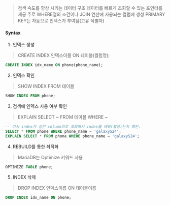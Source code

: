 > 검색 속도를 향상 시키는 데이터 구조
> 데이터를 빠르게 조회할 수 있는 포인터를 제공
> 주로 WHERE절의 조건이나 JOIN 연산에 사용되는 컬럼에 생성
> PRIMARY KEY는 자동으로 인덱스가 부여됨(고유 식별자)


#### Syntax

1. 인덱스 생성
> CREATE INDEX 인덱스이름 ON 테이블(컬럼명);

```SQL
CREATE INDEX idx_name ON phone(phone_name);
```

2. 인덱스 확인

> SHOW INDEX FROM 테이블

```SQL
SHOW INDEX FROM phone;
```

3. 검색에 인덱스 사용 여부 확인
> EXPLAIN SELECT ~ FROM 테이블 WHERE ~

```SQL
-- 다시 index가 걸린 column으로 조회해서 index를 태웠(활용)는지 확인.
SELECT * FROM phone WHERE phone_name = 'galaxyS24';
EXPLAIN SELECT * FROM phone WHERE phone_name = 'galaxyS24';
```

4. REBUILD를 통한 최적화
> MariaDB는  Optimize 키워드 사용

```SQL
OPTIMIZE TABLE phone;
```

5. INDEX 삭제
> DROP INDEX 인덱스이름 ON 테이블이름

```SQL
DROP INDEX idx_name ON phone;
```
